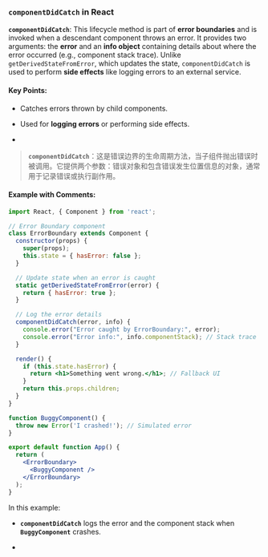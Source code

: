 ### `componentDidCatch` in React

**`componentDidCatch`**: This lifecycle method is part of **error boundaries** and is invoked when a descendant component throws an error. It provides two arguments: the **error** and an **info object** containing details about where the error occurred (e.g., component stack trace). Unlike `getDerivedStateFromError`, which updates the state, `componentDidCatch` is used to perform **side effects** like logging errors to an external service.

<audio src="..\..\mp3\__`componentDid.mp3"></audio>

#### Key Points:
- Catches errors thrown by child components.

- Used for **logging errors** or performing side effects.

- <audio src="..\..\mp3\- Catches error.mp3"></audio>

> **`componentDidCatch`**：这是错误边界的生命周期方法，当子组件抛出错误时被调用。它提供两个参数：错误对象和包含错误发生位置信息的对象，通常用于记录错误或执行副作用。
>
> <audio src="..\..\mp3\componentDidCat.mp3"></audio>

#### Example with Comments:

<audio src="..\..\mp3\这段代码展示了如何使用 Rea (11).mp3"></audio>

```jsx
import React, { Component } from 'react';

// Error Boundary component
class ErrorBoundary extends Component {
  constructor(props) {
    super(props);
    this.state = { hasError: false };
  }

  // Update state when an error is caught
  static getDerivedStateFromError(error) {
    return { hasError: true };
  }

  // Log the error details
  componentDidCatch(error, info) {
    console.error("Error caught by ErrorBoundary:", error);
    console.error("Error info:", info.componentStack); // Stack trace
  }

  render() {
    if (this.state.hasError) {
      return <h1>Something went wrong.</h1>; // Fallback UI
    }
    return this.props.children;
  }
}

function BuggyComponent() {
  throw new Error('I crashed!'); // Simulated error
}

export default function App() {
  return (
    <ErrorBoundary>
      <BuggyComponent />
    </ErrorBoundary>
  );
}
```

In this example:
- **`componentDidCatch`** logs the error and the component stack when **`BuggyComponent`** crashes.

- <audio src="..\..\mp3\__`componentDid (1).mp3"></audio>